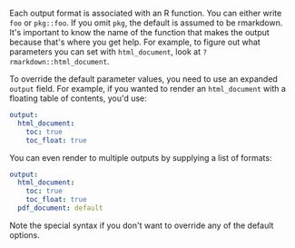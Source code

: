 
Each output format is associated with an R function. You can either write `foo` or `pkg::foo`. If you omit `pkg`, the default is assumed to be rmarkdown. It's important to know the name of the function that makes the output because that's where you get help. For example, to figure out what parameters you can set with `html_document`, look at `?rmarkdown::html_document`.

To override the default parameter values, you need to use an expanded `output` field. For example, if you wanted to render an `html_document` with a floating table of contents, you'd use:

```yaml
output:
  html_document:
    toc: true
    toc_float: true
```

You can even render to multiple outputs by supplying a list of formats:

```yaml
output:
  html_document:
    toc: true
    toc_float: true
  pdf_document: default
```

Note the special syntax if you don't want to override any of the default options.
